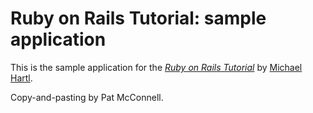# Ruby on Rails Tutorial: sample application

This is the sample application for the [*Ruby on Rails Tutorial*](http://railstutorial.org/) by [Michael Hartl](http://michaelhartl.com/).

Copy-and-pasting by Pat McConnell.